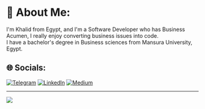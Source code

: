 # 💫 About Me:
I'm Khalid from Egypt, and I'm a Software Developer who has Business Acumen, I really enjoy converting business issues into code. <br>I have a bachelor's degree in Business sciences from Mansura University, Egypt. 


## 🌐 Socials:
[![Telegram](https://img.shields.io/badge/Telegram-2CA5E0?style=for-the-badge&logo=telegram&logoColor=white)](https://t.me/Khouailid)
[![LinkedIn](https://img.shields.io/badge/LinkedIn-%230077B5.svg?logo=linkedin&logoColor=white)](https://linkedin.com/in/khaldmaher) [![Medium](https://img.shields.io/badge/Medium-12100E?logo=medium&logoColor=white)](https://medium.com/@khaldmaher)


---
[![](https://visitcount.itsvg.in/api?id=khaldmaher&icon=0&color=0)](https://visitcount.itsvg.in)

<!-- Proudly created with GPRM ( https://gprm.itsvg.in ) -->
